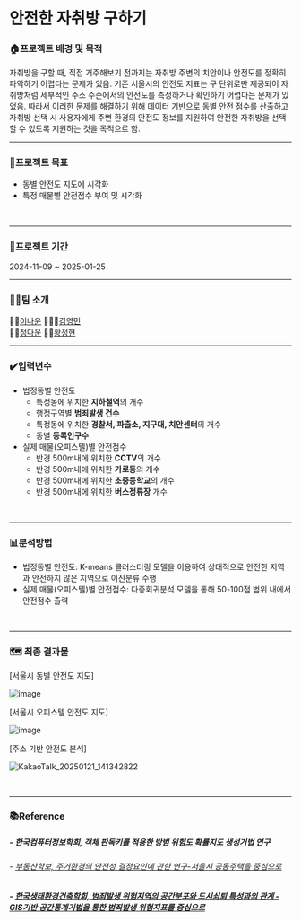 # 안전한 자취방 구하기


### 🏠프로젝트 배경 및 목적
자취방을 구할 때, 직접 거주해보기 전까지는 자취방 주변의 치안이나 안전도를 정확히 파악하기 어렵다는 문제가 있음. 기존 서울시의 안전도 지표는 구 단위로만 제공되어 자취방처럼 세부적인 주소 수준에서의 안전도를 측정하거나 확인하기 어렵다는 문제가 있었음. 따라서 이러한 문제를 해결하기 위해 데이터 기반으로 동별 안전 점수를 산출하고 자취방 선택 시 사용자에게 주변 환경의 안전도 정보를 지원하여 안전한 자취방을 선택할 수 있도록 지원하는 것을 목적으로 함.
<br><hr>

### 🚩프로젝트 목표
- 동별 안전도 지도에 시각화
- 특정 매물별 안전점수 부여 및 시각화

<br><hr>

### 📆프로젝트 기간
2024-11-09 ~ 2025-01-25
<br><hr>

### 👨‍👨팀 소개
🙋🏼[이나윤](https://github.com/2nayun) 🙋🏼‍♂️‍[김영민](https://github.com/0m2us)  
🙋🏼[정다운](https://github.com/dannu0) 🙋🏼[황정현](https://github.com/hhjhhjh) 
<br><hr>

### ✔️입력변수
- 법정동별 안전도
  - 특정동에 위치한 **지하철역**의 개수
  - 행정구역별 **범죄발생 건수**
  - 특정동에 위치한 **경찰서, 파출소, 지구대, 치안센터**의 개수
  - 동별 **등록인구수**
- 실제 매물(오피스텔)별 안전점수
  - 반경 500m내에 위치한 **CCTV**의 개수
  - 반경 500m내에 위치한 **가로등**의 개수
  - 반경 500m내에 위치한 **초중등학교**의 개수
  - 반경 500m내에 위치한 **버스정류장** 개수


<br><hr>

### 📊분석방법
- 법정동별 안전도: K-means 클러스터링 모델을 이용하여 상대적으로 안전한 지역과 안전하지 않은 지역으로 이진분류 수행
- 실제 매물(오피스텔)별 안전점수: 다중회귀분석 모델을 통해 50-100점 범위 내에서 안전점수 출력

<br><hr>

### 🗺️ 최종 결과물

[서울시 동별 안전도 지도]

![image](https://github.com/user-attachments/assets/e410a262-6a44-4b0c-98a1-6d2c71c1be03) 

[서울시 오피스텔 안전도 지도]

![image](https://github.com/user-attachments/assets/7f368cf5-0617-489e-a699-24449a21a84b)

[주소 기반 안전도 분석]

![KakaoTalk_20250121_141342822](https://github.com/user-attachments/assets/85944abd-4946-459c-97ec-a0b213c44981)


<br><hr>

### 📚Reference
##### - [한국컴퓨터정보학회, 객체 판독키를 적용한 방범 위험도 확률지도 생성기법 연구](https://www.dbpia.co.kr/journal/articleDetail?nodeId=NODE06528035)
###### - [부동산학보, 주거환경의 안전성 결정요인에 관한 연구-서울시 공동주택을 중심으로](https://www.kci.go.kr/kciportal/ci/sereArticleSearch/ciSereArtiView.kci?sereArticleSearchBean.artiId=ART002292257)
##### - [한국생태환경건축학회, 범죄발생 위험지역의 공간분포와 도시쇠퇴 특성과의 관계 - GIS기반 공간통계기법을 통한 범죄발생 위험지표를 중심으로](https://www.auric.or.kr/User/rdoc/DocRdoc.aspx?returnVal=RD_R&dn=410689)
